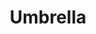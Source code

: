 ---
pid: LS138
title: Umbrella
location_transcription: Penns Landing
zipcode: '19130'
outside_phl: 
neighborhood: Art Museum,Francisville
age: 
age_range: 
instagram: 
image_file_name: LS_138.jpg
proposal_transcription: |-
  3 story building (tall)
  flower
  carrot
  60˚ (angle)
topic: Unknown
topic_summary: '0'
type: Sculpture Statue
keywords_other: carrot
credit: Ian & Selamawit
image_labels: 
twitter: 
facebook: 
permalink: "/monuments/ls138/"
layout: item-page
---